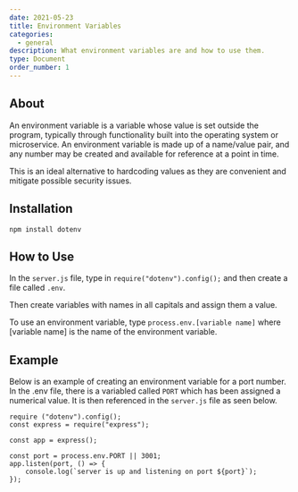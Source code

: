 ```yaml
---
date: 2021-05-23
title: Environment Variables
categories:
  - general
description: What environment variables are and how to use them.
type: Document
order_number: 1
---
```

## About

An environment variable is a variable whose value is set outside the program, typically through functionality built into the operating system or microservice. An environment variable is made up of a name/value pair, and any number may be created and available for reference at a point in time.

This is an ideal alternative to hardcoding values as they are convenient and mitigate possible security issues.

## Installation

`npm install dotenv`

## How to Use

In the `server.js` file, type in `require("dotenv").config();` and then create a file called `.env`.

Then create variables with names in all capitals and assign them a value. 

To use an environment variable, type `process.env.[variable name]` where [variable name] is the name of the environment variable.

## Example

Below is an example of creating an environment variable for a port number. In the .env file, there is a variabled called `PORT` which has been assigned a numerical value. It is then referenced in the `server.js` file as seen below. 


```
require ("dotenv").config();
const express = require("express");

const app = express();

const port = process.env.PORT || 3001;
app.listen(port, () => {
    console.log(`server is up and listening on port ${port}`);
});
```

